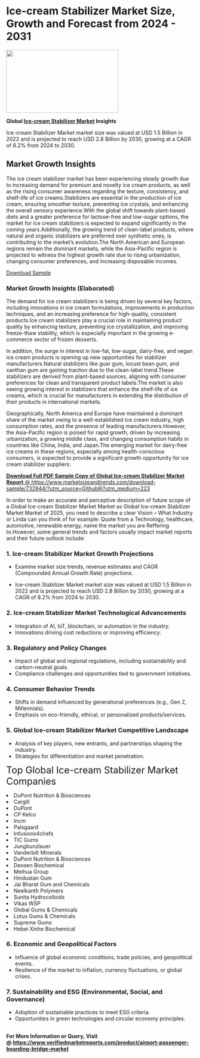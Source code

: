 <H1>Ice-cream Stabilizer Market Size, Growth and Forecast from 2024 - 2031</H1><img class="aligncenter size-medium wp-image-584254" src="https://thirdeyenews.in/wp-content/uploads/2024/09/Global-Market-Research-300x168.jpeg" alt="" width="300" height="168" /><p><strong>Global&nbsp;<a href="https://www.marketsizeandtrends.com/download-sample/732944/?utm_source=Github8j?utm_medium=223">Ice-cream Stabilizer Market</a> Insights</strong></p><p>Ice-cream Stabilizer Market market size was valued at USD 1.5 Billion in 2022 and is projected to reach USD 2.8 Billion by 2030, growing at a CAGR of 8.2% from 2024 to 2030.</p><p><h2>Market Growth Insights</h2> <p>The ice cream stabilizer market has been experiencing steady growth due to increasing demand for premium and novelty ice cream products, as well as the rising consumer awareness regarding the texture, consistency, and shelf-life of ice creams.Stabilizers are essential in the production of ice cream, ensuring smoother texture, preventing ice crystals, and enhancing the overall sensory experience.With the global shift towards plant-based diets and a greater preference for lactose-free and low-sugar options, the market for ice cream stabilizers is expected to expand significantly in the coming years.Additionally, the growing trend of clean-label products, where natural and organic stabilizers are preferred over synthetic ones, is contributing to the market’s evolution.The North American and European regions remain the dominant markets, while the Asia-Pacific region is projected to witness the highest growth rate due to rising urbanization, changing consumer preferences, and increasing disposable incomes.</p> <p><a href="#">Download Sample</a></p> <h3>Market Growth Insights (Elaborated)</h3> <p>The demand for ice cream stabilizers is being driven by several key factors, including innovations in ice cream formulations, improvements in production techniques, and an increasing preference for high-quality, consistent products.Ice cream stabilizers play a crucial role in maintaining product quality by enhancing texture, preventing ice crystallization, and improving freeze-thaw stability, which is especially important in the growing e-commerce sector of frozen desserts.</p> <p>In addition, the surge in interest in low-fat, low-sugar, dairy-free, and vegan ice cream products is opening up new opportunities for stabilizer manufacturers.Natural stabilizers like guar gum, locust bean gum, and xanthan gum are gaining traction due to the clean-label trend.These stabilizers are derived from plant-based sources, aligning with consumer preferences for clean and transparent product labels.The market is also seeing growing interest in stabilizers that enhance the shelf-life of ice creams, which is crucial for manufacturers in extending the distribution of their products in international markets.</p> <p>Geographically, North America and Europe have maintained a dominant share of the market owing to a well-established ice cream industry, high consumption rates, and the presence of leading manufacturers.However, the Asia-Pacific region is poised for rapid growth, driven by increasing urbanization, a growing middle class, and changing consumption habits in countries like China, India, and Japan.The emerging market for dairy-free ice creams in these regions, especially among health-conscious consumers, is expected to provide a significant growth opportunity for ice cream stabilizer suppliers.</p> <p><a href="#"></p><p><span class=""><strong>Download Full PDF Sample Copy of Global Ice-cream Stabilizer Market Report</strong> @ <a href="https://www.marketsizeandtrends.com/download-sample/732944/?utm_source=Github8j?utm_medium=223" target="_blank">https://www.marketsizeandtrends.com/download-sample/732944/?utm_source=Github8j?utm_medium=223</a></span></p><p>In order to make an accurate and perceptive description of future scope of a Global&nbsp;Ice-cream Stabilizer Market Market as Global&nbsp;Ice-cream Stabilizer Market Market of 2025, you need to describe a clear Vision &ndash; What Industry or Linda can you think of for example: Quote from a Technology, healthcare, automotive, renewable energy, name the market you are Reffering to.However, some general trends and factors usually impact market reports and their future outlook include:</p><h3>1.&nbsp;<strong>Ice-cream Stabilizer Market Growth Projections</strong></h3><ul><li>Examine market size trends, revenue estimates and CAGR (Compounded Annual Growth Rate) projections.</li><li><p>Ice-cream Stabilizer Market market size was valued at USD 1.5 Billion in 2022 and is projected to reach USD 2.8 Billion by 2030, growing at a CAGR of 8.2% from 2024 to 2030.</p></li></ul><h3>2.&nbsp;<strong>Ice-cream Stabilizer Market Technological Advancements</strong></h3><ul><li>Integration of AI, IoT, blockchain, or automation in the industry.</li><li>Innovations driving cost reductions or improving efficiency.</li></ul><h3>3.&nbsp;<strong>Regulatory and Policy Changes</strong></h3><ul><li>Impact of global and regional regulations, including sustainability and carbon-neutral goals.</li><li>Compliance challenges and opportunities tied to government initiatives.</li></ul><h3>4.&nbsp;<strong>Consumer Behavior Trends</strong></h3><ul><li>Shifts in demand influenced by generational preferences (e.g., Gen Z, Millennials).</li><li>Emphasis on eco-friendly, ethical, or personalized products/services.</li></ul><h3>5.&nbsp;<strong>Global Ice-cream Stabilizer Market Competitive Landscape</strong></h3><ul><li>Analysis of key players, new entrants, and partnerships shaping the industry.</li><li>Strategies for differentiation and market penetration.</li></ul><p data-pm-slice="1 1 []"><span style="color: inherit; font-family: inherit; font-size: 25px;">Top Global Ice-cream Stabilizer Market Companies</span></p><div class="" data-test-id=""><p><li>DuPont Nutrition & Biosciences</li><li> Cargill</li><li> DuPont</li><li> CP Kelco</li><li> Incm</li><li> Palsgaard</li><li> Infusions4chefs</li><li> TIC Gums</li><li> Jungbunzlauer</li><li> Vanderbilt Minerals</li><li> DuPont Nutrition & Biosciences</li><li> Deosen Biochemical</li><li> Meihua Group</li><li> Hindustan Gum</li><li> Jai Bharat Gum and Chemicals</li><li> Neelkanth Polymers</li><li> Sunita Hydrocolloids</li><li> Vikas WSP</li><li> Global Gums & Chemicals</li><li> Lotus Gums & Chemicals</li><li> Supreme Gums</li><li> Hebei Xinhe Biochemical</li></p></div><h3>6.&nbsp;<strong>Economic and Geopolitical Factors</strong></h3><ul><li>Influence of global economic conditions, trade policies, and geopolitical events.</li><li>Resilience of the market to inflation, currency fluctuations, or global crises.</li></ul><h3>7.&nbsp;<strong>Sustainability and ESG (Environmental, Social, and Governance)</strong></h3><ul><li>Adoption of sustainable practices to meet ESG criteria.</li><li>Opportunities in green technologies and circular economy principles.</li></ul><h2><strong style="font-size: 14px;">For More Information or Query, Visit @&nbsp;</strong><a style="background-color: #ffffff; font-size: 14px;" href="https://www.marketsizeandtrends.com/report/ice-cream-stabilizer-market/" target="_blank">https://www.verifiedmarketreports.com/product/airport-passenger-boarding-bridge-market</a></h2>